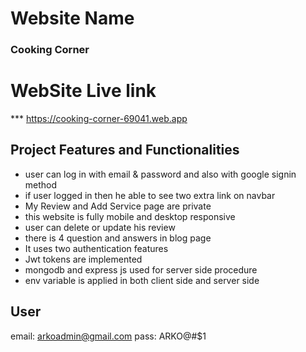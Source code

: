# Website Name
### Cooking Corner

# WebSite Live link
*** https://cooking-corner-69041.web.app


## Project Features and Functionalities
- user can log in with email & password and also with google signin method
- if user logged in then he able to see two extra link on navbar
- My Review and Add Service page are private
- this website is fully mobile and desktop responsive
- user can delete or update his review
- there is 4 question and answers in blog page
- It uses two authentication features
- Jwt tokens are implemented
- mongodb and express js used for server side procedure
- env variable is applied in both client side and server side 



## User
email: arkoadmin@gmail.com
pass: ARKO@#$1

